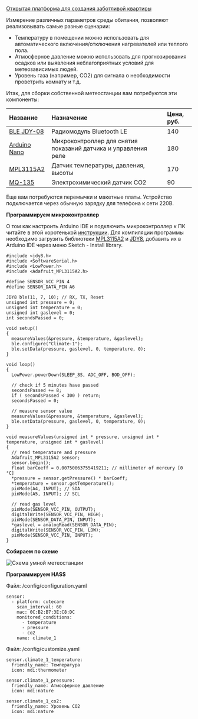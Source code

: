 [Открытая платформа для создания заботливой квартиры](http://cutecare.ru)

Измерение различных параметров среды обитания, позволяют реализовывать самые разные сценарии:

* Температуру в помещении можно использовать для автоматического включения/отключения нагревателей или теплого пола.
* Атмосферное давление можно использовать для прогнозирования осадков или выявления неблагоприятных условий для метеозависимых людей.
* Уровень газа (например, CO2) для сигнала о необходимости проветрить комнату и т.д.

Итак, для сборки собственной метеостанции вам потребуются эти компоненты:

|Название|Назначение|Цена, руб.|
| :----------- |:----------- |:----------- |
|[BLE JDY-08](https://rover.ebay.com/rover/1/711-53200-19255-0/1?icep_id=114&ipn=icep&toolid=20004&campid=5338218090&mpre=https%3A%2F%2Fwww.ebay.com%2Fitm%2FBluetooth-4-0-BLE-Low-Power-CC2541-JDY-08-Support-Airsync-iBeacon-Module%2F322511962233%3FssPageName%3DSTRK%253AMEBIDX%253AIT%26_trksid%3Dp2057872.m2749.l2649)|Радиомодуль Bluetooth LE|140|
|[Arduino Nano](https://www.ebay.com/itm/Nano-V3-0-ATmega328P-CH340G-5V-16M-MINI-USB-Nano-V3-0-Compatible-to-Arduino/253141071056?ssPageName=STRK%3AMEBIDX%3AIT&_trksid=p2057872.m2749.l2649)|Микроконтроллер для снятия показаний датчика и управления реле|180|
|[MPL3115A2](https://rover.ebay.com/rover/1/711-53200-19255-0/1?icep_id=114&ipn=icep&toolid=20004&campid=5338218090&mpre=https%3A%2F%2Fwww.ebay.com%2Fitm%2FMPL3115A2-IIC-I2C-Intelligent-Temperature-Pressure-Altitude-Sensor-For-Arduino%2F401347699449%3FssPageName%3DSTRK%253AMEBIDX%253AIT%26_trksid%3Dp2057872.m2749.l2649)|Датчик температуры, давления, высоты|170|
|[MQ-135](https://rover.ebay.com/rover/1/711-53200-19255-0/1?icep_id=114&ipn=icep&toolid=20004&campid=5338218090&mpre=https%3A%2F%2Fwww.ebay.com%2Fitm%2F2PCS-MQ135-MQ-135-Air-Quality-Sensor-Hazardous-Gas-Detection-Module-Arduino%2F181846910843%3FssPageName%3DSTRK%253AMEBIDX%253AIT%26_trksid%3Dp2057872.m2749.l2649)|Электрохимический датчик CO2|90|

Еще вам потребуются перемычки и макетные платы. Устройство подключается через обычную зарядку для телефона к сети 220В.

**Программируем микроконтроллер**

О том как настроить Arduino IDE и подключить микроконтроллер к ПК читайте в этой коротенькой [инструкции](http://cutecare.readthedocs.io/ru/master/%D0%9C%D0%B8%D0%BA%D1%80%D0%BE%D0%BA%D0%BE%D0%BD%D1%82%D1%80%D0%BE%D0%BB%D0%BB%D0%B5%D1%80%D1%8B/#arduino-nano).
Для компиляции программы необходимо загрузить библиотеки [MPL3115A2](https://github.com/adafruit/Adafruit_MPL3115A2_Library/archive/master.zip) и [JDY8](https://github.com/cutecare/jdy8/archive/master.zip), добавить их в Arduino IDE через меню Sketch - Install library.

```
#include <jdy8.h>
#include <SoftwareSerial.h>
#include <LowPower.h>
#include <Adafruit_MPL3115A2.h>

#define SENSOR_VCC_PIN 4
#define SENSOR_DATA_PIN A6

JDY8 ble(11, 7, 10); // RX, TX, Reset
unsigned int pressure = 0;
unsigned int temperature = 0;
unsigned int gaslevel = 0;
int secondsPassed = 0;

void setup() 
{
  measureValues(&pressure, &temperature, &gaslevel);
  ble.configure("Climate-1");
  ble.setData(pressure, gaslevel, 0, temperature, 0);
}

void loop() 
{
  LowPower.powerDown(SLEEP_8S, ADC_OFF, BOD_OFF);

  // check if 5 minutes have passed
  secondsPassed += 8;
  if ( secondsPassed < 300 ) return;
  secondsPassed = 0;

  // measure sensor value
  measureValues(&pressure, &temperature, &gaslevel);
  ble.setData(pressure, gaslevel, 0, temperature, 0);
}

void measureValues(unsigned int * pressure, unsigned int * temperature, unsigned int * gaslevel) 
{
  // read temperature and pressure
  Adafruit_MPL3115A2 sensor;
  sensor.begin();
  float barCoeff = 0.00750063755419211; // millimeter of mercury [0 °C]
  *pressure = sensor.getPressure() * barCoeff;
  *temperature = sensor.getTemperature();
  pinMode(A4, INPUT); // SDA
  pinMode(A5, INPUT); // SCL

  // read gas level  
  pinMode(SENSOR_VCC_PIN, OUTPUT);
  digitalWrite(SENSOR_VCC_PIN, HIGH);
  pinMode(SENSOR_DATA_PIN, INPUT);
  *gaslevel = analogRead(SENSOR_DATA_PIN);
  digitalWrite(SENSOR_VCC_PIN, LOW);
  pinMode(SENSOR_VCC_PIN, INPUT);
}
```

**Собираем по схеме**

![Схема умной метеостанции](https://github.com/cutecare/cutecare-docs/blob/master/images/Meteostation_bb.png?raw=true)

**Программируем HASS**

Файл: /config/configuration.yaml

```
sensor:
  - platform: cutecare
    scan_interval: 60
    mac: 0C:B2:B7:3E:C8:DC
    monitored_conditions:
      - temperature
      - pressure
      - co2
    name: climate_1
```

Файл: /config/customize.yaml

```
sensor.climate_1_temperature:
  friendly_name: Температура
  icon: mdi:thermometer

sensor.climate_1_pressure:
  friendly_name: Атмосферное давление
  icon: mdi:nature

sensor.climate_1_co2:
  friendly_name: Уровень CO2
  icon: mdi:nature
```
